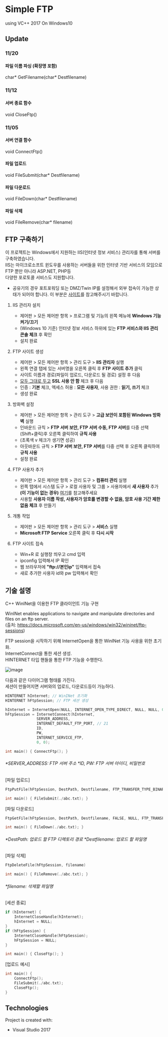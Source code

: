 # Simple FTP
using VC++ 2017 On Windows10

## Update
### 11/20
#### 파일 이름 파싱 (확장명 포함) 
char* GetFilename(char* Destfilename) 

### 11/12
#### 서버 종료 함수 
void CloseFtp()

### 11/05 
#### 서버 연결 함수
void ConnectFtp()
#### 파일 업로드
void FileSubmit(char* Destfilename)
#### 파일 다운로드
void FileDown(char* Destfilename)
#### 파일 삭제
void FileRemove(char* filename)

## FTP 구축하기
이 프로젝트는 Windows에서 지원하는 IIS(인터넷 정보 서비스) 관리자를 통해 서버를 구축하였습니다. <br>
IIS는 마이크로소프트 윈도우를 사용하는 서버들을 위한 인터넷 기반 서비스의 모임으로 FTP 뿐만 아니라 ASP.NET, PHP등 <br>
다양한 포로토콜 서비스도 지원합니다. <br>

* 공유기의 경우 포트포워딩 또는 DMZ/Twin IP를 설정해서 외부 접속이 가능한 상태가 되어야 합니다. 이 부분은 [사이트](https://blog.naver.com/btdays/220589344195)를 참고해주시기 바랍니다.

1. IIS 관리자 설치

	* 제어판 > 모든 제어판 항목 > 프로그램 및 기능의 왼쪽 메뉴에 **Windows 기능 켜기/끄기**<br>
	* (Windows 10 기준) 인터넷 정보 서비스 하위에 있는 **FTP 서비스와 IIS 관리 콘솔 체크** 후 확인 <br>
	* 설치 완료

2. FTP 사이트 생성

	* 제어판 > 모든 제어판 항목 > 관리 도구 > **IIS 관리자** 실행 <br>
	* 왼쪽 연결 탭에 있는 서버명을 오른쪽 클릭 후 **FTP 사이트 추가** 클릭 <br>
	* 사이트 이름과 경로(파일이 업로드, 다운로드 될 경로) 설정 후 다음 <br>
	* <u>모두 그대로 두고</u> **SSL 사용 안 함** 체크 후 다음 <br>
	* 인증 : **기본** 체크, 엑세스 허용 : **모든 사용자**, 사용 권한 : **읽기, 쓰기** 체크<br>
	* 생성 완료

3. 방화벽 설정

	* 제어판 > 모든 제어판 항목 > 관리 도구 > **고급 보안이 포함된 Windows 방화벽** 실행 <br>
	* 인바운드 규칙 > **FTP 서버 보안, FTP 서버 수동, FTP 서버**를 다중 선택(Shift+클릭)후 오른쪽 클릭하여 **규칙 사용** <br>
	* (초록색 v 체크가 생기면 성공) <br>
	* 아웃바운드 규칙 > **FTP 서버 보안, FTP 서버**를 다중 선택 후 오른쪽 클릭하여 **규칙 사용**<br>
	* 설정 완료

4. FTP 사용자 추가

	* 제어판 > 모든 제어판 항목 > 관리 도구 > **컴퓨터 관리** 실행 <br>
	* 왼쪽 탭에서 시스템 도구 > 로컬 사용자 및 그룹 > 사용자에서 **새 사용자** 추가 <br>
	**(이 기능이 없는 경우)** [여기](https://support.microsoft.com/ko-kr/help/4026923/windows-10-create-a-local-user-or-administrator-account)를 참고해주세요<br>
	* 사용할 **사용자 이름 작성, 사용자가 암호를 변경할 수 없음, 암호 사용 기간 제한 없음 체크** 후 만들기 <br>

5. 개통 작업

	* 제어판 > 모든 제어판 항목 > 관리 도구 > **서비스** 실행 <br>
	* **Microsoft FTP Service** 오른쪽 클릭 후 **다시 시작** <br>

6. FTP 사이트 접속

	* Win+R 로 실행창 띄우고 cmd 입력
	* ipconfig 입력해서 IP 확인
	* 웹 브라우저에 **"ftp://본인ip"** 입력해서 접속
	* 새로 추가한 사용자 id와 pw 입력해서 확인

## 기술 설명

C++ WinINet을 이용한 FTP 클라이언트 기능 구현
	
WinINet enables applications to navigate and manipulate directories and files on an ftp server.                                           
(출처: https://docs.microsoft.com/en-us/windows/win32/wininet/ftp-sessions)

FTP session을 시작하기 위해 InternetOpen을 통한 WinINet 기능 사용을 위한 초기화. <br>
InternetConnect을 통한 세션 생성. <br>
HINTERNET 타입 핸들을 통한 FTP 기능을 수행한다. <br>

![image](https://user-images.githubusercontent.com/48272857/70436815-7f9f8500-1acd-11ea-9335-eab50a2059a6.png)

다음과 같은 다이어그램 형태를 가진다. <br>
세션이 만들어지면 서버와의 업로드, 다운로드등이 가능하다.

```c++
HINTERNET hInternet; // WinINet 초기화
HINTERNET hFtpSession; // FTP 세션 생성

hInternet = InternetOpen(NULL, INTERNET_OPEN_TYPE_DIRECT, NULL, NULL, 0);
hFtpSession = InternetConnect(hInternet, 
	          SERVER_ADDRESS,
	          INTERNET_DEFAULT_FTP_PORT, // 21
	          ID, 
	          PW, 
	          INTERNET_SERVICE_FTP, 
	          0, 0);
```
```c++
int main() { ConnectFtp(); }
```
###### *SERVER_ADDRESS: FTP 서버 주소 *ID, PW: FTP 서버 아이디, 비밀번호

[파일 업로드]
```c++
FtpPutFile(hFtpSession, DestPath, Destfilename, FTP_TRANSFER_TYPE_BINARY, 0)
```
```c++
int main() { FileSubmit(./abc.txt); } 
```
[파일 다운로드]
```c++
FtpGetFile(hFtpSession, DestPath, Destfilename, FALSE, NULL, FTP_TRANSFER_TYPE_BINARY, NULL)
```
```c++
int main() { FileDown(./abc.txt); } 
```

###### *DestPath: 업로드 할 FTP 디렉토리 경로 *Destfilename: 업로드 할 파일명

[파일 삭제]
```c++
FtpDeleteFile(hFtpSession, filename)
```
```c++
int main() { FileRemove(./abc.txt); } 
```
###### *filename: 삭제할 파일명

[세션 종료]
```c++
if (hInternet) {
	InternetCloseHandle(hInternet);
	hInternet = NULL;
}
if (hFtpSession) {
	InternetCloseHandle(hFtpSession);
	hFtpSession = NULL;
}
```
```c++
int main() { CloseFtp(); }
```
[업로드 예시]
```c++
int main() {
	ConnectFtp();
	FileSubmit(./abc.txt);
	CloseFtp();
}
```

## Technologies
Project is created with:
* Visual Studio 2017


